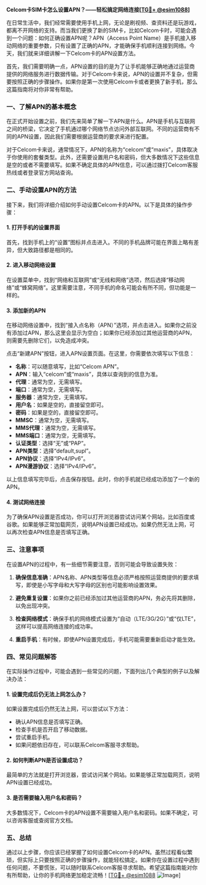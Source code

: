 **Celcom卡SIM卡怎么设置APN？——轻松搞定网络连接[[TG💪+ @esim1088](https://t.me/s/esim1088)]**

在日常生活中，我们经常需要使用手机上网，无论是刷视频、查资料还是玩游戏，都离不开网络的支持。而当我们更换了新的SIM卡，比如Celcom卡时，可能会遇到一个问题：如何正确设置APN呢？APN（Access Point Name）是手机接入移动网络的重要参数，只有设置了正确的APN，才能确保手机顺利连接到网络。今天，我们就来详细讲解一下Celcom卡的APN设置方法。

首先，我们需要明确一点，APN设置的目的是为了让手机能够正确地通过运营商提供的网络服务进行数据传输。对于Celcom卡来说，APN的设置并不复杂，但需要按照正确的步骤操作。如果你是第一次使用Celcom卡或者更换了新手机，那么这篇指南将对你非常有帮助。

### 一、了解APN的基本概念

在正式开始设置之前，我们先来简单了解一下APN是什么。APN是手机与互联网之间的桥梁，它决定了手机通过哪个网络节点访问外部互联网。不同的运营商有不同的APN设置，因此我们需要根据运营商的要求来进行配置。

对于Celcom卡来说，通常情况下，APN的名称为“celcom”或“maxis”，具体取决于你使用的套餐类型。此外，还需要设置用户名和密码，但大多数情况下这些信息是空的或者不需要填写。如果不确定具体的APN信息，可以通过拨打Celcom客服热线或者登录官方网站查询。

### 二、手动设置APN的方法

接下来，我们将详细介绍如何手动设置Celcom卡的APN。以下是具体的操作步骤：

#### 1. 打开手机的设置界面

首先，找到手机上的“设置”图标并点击进入。不同的手机品牌可能在界面上略有差异，但大致路径都是相同的。

#### 2. 进入移动网络设置

在设置菜单中，找到“网络和互联网”或“无线和网络”选项，然后选择“移动网络”或“蜂窝网络”。这里需要注意，不同手机的命名可能会有所不同，但功能是一样的。

#### 3. 添加新的APN

在移动网络设置中，找到“接入点名称（APN）”选项，并点击进入。如果你之前没有添加过APN，那么这里会显示为空白；如果你已经添加过其他运营商的APN，则需要先删除它们，以免造成冲突。

点击“新建APN”按钮，进入APN设置页面。在这里，你需要依次填写以下信息：

- **名称**：可以随意填写，比如“Celcom APN”。
- **APN**：输入“celcom”或“maxis”，具体以查询到的信息为准。
- **代理**：通常为空，无需填写。
- **端口**：通常为空，无需填写。
- **服务器**：通常为空，无需填写。
- **用户名**：如果是空的，直接留空即可。
- **密码**：如果是空的，直接留空即可。
- **MMSC**：通常为空，无需填写。
- **MMS代理**：通常为空，无需填写。
- **MMS端口**：通常为空，无需填写。
- **认证类型**：选择“无”或“PAP”。
- **APN类型**：选择“default,supl”。
- **APN协议**：选择“IPv4/IPv6”。
- **APN漫游协议**：选择“IPv4/IPv6”。

以上信息填写完毕后，点击保存按钮。此时，你的手机就已经成功添加了一个新的APN。

#### 4. 测试网络连接

为了确保APN设置是否成功，你可以打开浏览器尝试访问某个网站，比如百度或谷歌。如果能够正常加载网页，说明APN设置已经成功。如果仍然无法上网，可以再次检查APN信息是否填写正确。

### 三、注意事项

在设置APN的过程中，有一些细节需要注意，否则可能会导致设置失败：

1. **确保信息准确**：APN名称、APN类型等信息必须严格按照运营商提供的要求填写，即使是小写字母和大写字母的区别也可能影响设置效果。
   
2. **避免重复设置**：如果你之前已经添加过其他运营商的APN，务必先将其删除，以免出现冲突。

3. **检查网络模式**：确保手机的网络模式设置为“自动（LTE/3G/2G）”或“仅LTE”，这样可以提高网络连接的成功率。

4. **重启手机**：有时候，即使APN设置完成后，手机可能需要重新启动才能生效。

### 四、常见问题解答

在实际操作过程中，可能会遇到一些常见的问题，下面列出几个典型的例子以及解决办法：

#### 1. 设置完成后仍无法上网怎么办？

如果设置完成后仍然无法上网，可以尝试以下方法：
- 确认APN信息是否填写正确。
- 检查手机是否开启了移动数据。
- 尝试重启手机。
- 如果问题依旧存在，可以联系Celcom客服寻求帮助。

#### 2. 如何判断APN是否设置成功？

最简单的方法就是打开浏览器，尝试访问某个网站。如果能够正常加载网页，说明APN设置已经成功。

#### 3. 是否需要输入用户名和密码？

大多数情况下，Celcom卡的APN设置不需要输入用户名和密码。如果不确定，可以咨询客服或查阅官方文档。

### 五、总结

通过以上步骤，你应该已经掌握了如何设置Celcom卡的APN。虽然过程看似繁琐，但实际上只要按照正确的步骤操作，就能轻松搞定。如果你在设置过程中遇到任何问题，不要慌张，可以随时联系Celcom客服寻求帮助。希望这篇指南能对你有所帮助，让你的手机网络更加稳定流畅！[[TG💪+ @esim1088](https://t.me/s/esim1088) ![Image](https://i.postimg.cc/4NQfJmqS/Snipaste-2025-05-13-00-14-12.png)]